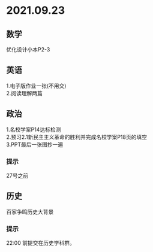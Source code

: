 # 2021.09.23

## 数学  
优化设计小本P2-3

## 英语  
1.电子版作业一张(不用交)  
2.阅读理解两篇


## 政治
1.名校学案P14达标检测  
2.预习2.1新民主主义革命的胜利并完成名校学案P18页的填空  
3.PPT最后一张图抄一遍  
### 提示  
27号之前

## 历史

百家争鸣历史大背景

### 提示

22:00 前提交在历史学科群。



